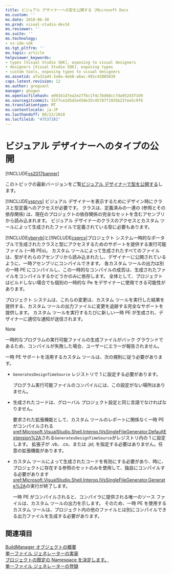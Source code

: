 ```yaml
---
title: ビジュアル デザイナーへの型を公開する |Microsoft Docs
ms.custom: ''
ms.date: 2018-06-30
ms.prod: visual-studio-dev14
ms.reviewer: ''
ms.suite: ''
ms.technology:
- vs-ide-sdk
ms.tgt_pltfrm: ''
ms.topic: article
helpviewer_keywords:
- types [Visual Studio SDK], exposing to visual designers
- designers [Visual Studio SDK], exposing types
- custom tools, exposing types to visual designers
ms.assetid: a7a32ad4-3a0a-4eb8-a6ac-491c42885639
caps.latest.revision: 12
ms.author: gregvanl
manager: ghogen
ms.openlocfilehash: e09161d7ea2e27fbc1f4c7bd68cc7da952d3f1d9
ms.sourcegitcommit: 55f7ce2d5d2e458e35c45787f1935b237ee5c9f8
ms.translationtype: MT
ms.contentlocale: ja-JP
ms.lasthandoff: 08/22/2018
ms.locfileid: "47537281"
---
```

# <a name="exposing-types-to-visual-designers"></a>ビジュアル デザイナーへのタイプの公開
[!INCLUDE[vs2017banner](../../includes/vs2017banner.md)]

このトピックの最新バージョンをご覧[ビジュアル デザイナーで型を公開する](https://docs.microsoft.com/visualstudio/extensibility/internals/exposing-types-to-visual-designers)します。  
  
[!INCLUDE[vsprvs](../../includes/vsprvs-md.md)] ビジュアル デザイナーを表示するためにデザイン時にクラスと型定義へのアクセスが必要です。 クラスは、定義済みの一連の (参照とその依存関係) は、現在のプロジェクトの依存関係の完全なセットを含むアセンブリから読み込まれます。 ビジュアル デザイナーのクラスのアクセスとカスタム ツールによって生成されたファイルで定義されている型に必要もあります。  
  
 [!INCLUDE[vbprvb](../../includes/vbprvb-md.md)]と[!INCLUDE[csprcs](../../includes/csprcs-md.md)]プロジェクト システム一時的なポータブルで生成されたクラスと型にアクセスするためのサポートを提供する実行可能ファイル (一時 PEs)。 カスタム ツールによって生成されたすべてのファイルは、型がそれらのアセンブリから読み込まれたし、デザイナーに公開されているように、一時アセンブリにコンパイルできます。 各カスタム ツールの出力は別の一時 PE にコンパイルし、この一時的なコンパイルの成否は、生成されたファイルをコンパイルするかどうかのみに依存します。 全体として、プロジェクトはビルドしない場合でも個別の一時的な Pe をデザイナーに使用できる可能性があります。  
  
 プロジェクト システムは、これらの変更は、カスタム ツールを実行した結果を提供する、カスタム ツールの出力ファイルに変更を追跡する完全なサポートを提供します。 カスタム ツールを実行するたびに新しい一時 PE が生成され、デザイナーに適切な通知が送信されます。  
  
> [!NOTE]
>  一時的なプログラムの実行可能ファイルの生成ファイルがバック グラウンドであるため、コンパイルが失敗した場合、ユーザーにエラーが報告されません。  
  
 一時 PE サポートを活用するカスタム ツールは、次の規則に従う必要があります。  
  
-   `GeneratesDesignTimeSource` レジストリで 1 に設定する必要があります。  
  
     プログラム実行可能ファイルのコンパイルには、この設定がない場所はありません。  
  
-   生成されたコードは、グローバル プロジェクト設定と同じ言語でなければなりません。  
  
     要求された拡張機能として、カスタム ツールのレポートに関係なく一時 PE がコンパイルされる<xref:Microsoft.VisualStudio.Shell.Interop.IVsSingleFileGenerator.DefaultExtension%2A>される`GeneratesDesignTimeSource`がレジストリ内の 1 に設定します。 拡張子が .vb、.cs、または .jsl; を指定する必要はありません。任意の拡張機能があります。  
  
-   カスタム ツールによって生成されたコードを有効にする必要があり、時に、プロジェクトに存在する参照のセットのみを使用して、独自にコンパイルする必要があります<xref:Microsoft.VisualStudio.Shell.Interop.IVsSingleFileGenerator.Generate%2A>の実行が終了します。  
  
     一時 PE がコンパイルされると、コンパイラに提供される唯一のソース ファイルは、カスタム ツールの出力を示します。 そのため、一時 PE を使用するカスタム ツールは、プロジェクト内の他のファイルとは別にコンパイルできる出力ファイルを生成する必要があります。  
  
## <a name="see-also"></a>関連項目  
 [BuildManager オブジェクトの概要](http://msdn.microsoft.com/en-us/50080ec2-c1c9-412c-98ef-18d7f895e7fa)   
 [単一ファイル ジェネレーターの実装](../../extensibility/internals/implementing-single-file-generators.md)   
 [プロジェクトの既定の Namespace を決定します。](../../misc/determining-the-default-namespace-of-a-project.md)   
 [単一ファイル ジェネレーターの登録](../../extensibility/internals/registering-single-file-generators.md)

